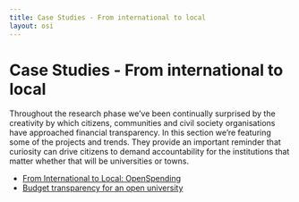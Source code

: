 ```yaml
---
title: Case Studies - From international to local
layout: osi
---
```


# Case Studies - From international to local
Throughout the research phase we’ve been continually surprised by the creativity by which citizens, communities and civil society organisations have approached financial transparency. In this section we’re featuring some of the projects and trends. They provide an important reminder that curiosity can drive citizens to demand accountability for the institutions that matter whether that will be universities or towns. 


* [From International to Local: OpenSpending](openspending.html)
* [Budget transparency for an open university](Seville.html)



